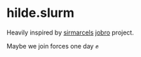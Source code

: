 hilde.slurm
===

Heavily inspired by [sirmarcels](https://gitlab.com/sirmarcel) [jobro](https://gitlab.com/sirmarcel/jobro) project.

Maybe we join forces one day :fist:
